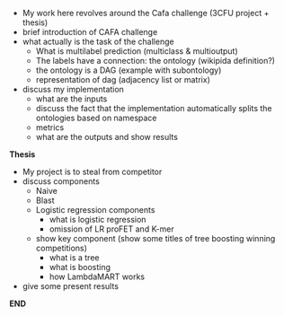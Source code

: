 - My work here revolves around the Cafa challenge (3CFU project + thesis)
- brief introduction of CAFA challenge 
- what actually is the task of the challenge
  - What is multilabel prediction (multiclass & multioutput)
  - The labels have a connection: the ontology (wikipida definition?)
  - the ontology is a DAG (example with subontology) 
  - representation of dag (adjacency list or matrix)
- discuss my implementation
  - what are the inputs 
  - discuss the fact that the implementation automatically splits the ontologies based on namespace
  - metrics
  - what are the outputs and show results 

**Thesis**

- My project is to steal from competitor
- discuss components
  - Naive
  - Blast
  - Logistic regression components
    - what is logistic regression
    - omission of LR proFET and K-mer
  - show key component (show some titles of tree boosting winning competitions)
    - what is a tree
    - what is boosting
    - how LambdaMART works
- give some present results 

**END**